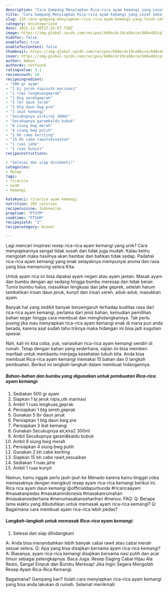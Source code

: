 ```yaml
---
description: "Cara Gampang Menyiapkan Rica-rica ayam kemangi yang Lezat Sekali"
title: "Cara Gampang Menyiapkan Rica-rica ayam kemangi yang Lezat Sekali"
slug: 135-cara-gampang-menyiapkan-rica-rica-ayam-kemangi-yang-lezat-sekali
category: Uncategorized
date: 2022-12-30T17:23:57.738Z
image: https://img-global.cpcdn.com/recipes/b60ecdc19ca9bcce/680x482cq70/rica-rica-ayam-kemangi-foto-resep-utama.jpg
hideToc: false
enableToc: true
enableTocContent: false
thumbnail: https://img-global.cpcdn.com/recipes/b60ecdc19ca9bcce/680x482cq70/rica-rica-ayam-kemangi-foto-resep-utama.jpg
cover: https://img-global.cpcdn.com/recipes/b60ecdc19ca9bcce/680x482cq70/rica-rica-ayam-kemangi-foto-resep-utama.jpg
author: Admin
authorAv: notfound
ratingvalue: 3.1
reviewcount: 18
recipeingredient:
- "500 gr ayam"
- "1 bj jeruk nipisutk marinasi"
- "1 ruas lengkuasgeprak"
- "1 btg serehgeprak"
- "5 lbr daun jeruk"
- "1 btg daun bwg pre"
- "3 ikat kemangi"
- "Secukupnya airkira2 300ml"
- "Secukupnya garamkaldu bubuk"
- "8 siung bwg merah"
- "4 siung bwg putih"
- "2 bh cabe keriting"
- "15 bh cabe rawitsesuaikan"
- "1 ruas jahe"
- "1 ruas kunyit"
recipeinstructions:

- "Selesai dan siap dinikmati!"
categories:
- Resep
tags:
- ricarica
- ayam
- kemangi

katakunci: ricarica ayam kemangi 
nutrition: 283 calories
recipecuisine: Indonesian
preptime: "PT37M"
cooktime: "PT56M"
recipeyield: "2"
recipecategory: Dinner

---
```





Lagi mencari inspirasi resep rica-rica ayam kemangi yang unik? Cara menyiapkannya sangat tidak susah dan tidak juga mudah. Kalau keliru mengolah maka hasilnya akan hambar dan bahkan tidak sedap. Padahal rica-rica ayam kemangi yang enak selayaknya mempunyai aroma dan rasa yang bisa memancing selera Kita.





Untuk ayam rica ini bisa dipakai ayam negeri atau ayam jantan. Masak ayam dan bumbu dengan api sedang hingga bumbu meresap dan tidak berair. Tumis bumbu halus, masukkan lengkuas dan jahe geprek, setelah harum tambahkan irisan daun jeruk, kunyit dan irisan sereh, aduk-aduk, masukkan ayam.

Banyak hal yang sedikit banyak berpengaruh terhadap kualitas rasa dari rica-rica ayam kemangi, pertama dari jenis bahan, kemudian pemilihan bahan segar hingga cara membuat dan menghidangkannya. Tak perlu pusing jika mau menyiapkan rica-rica ayam kemangi enak di mana pun anda berada, karena asal sudah tahu triknya maka hidangan ini bisa jadi suguhan spesial.






Nah, kali ini kita coba, yuk, variasikan rica-rica ayam kemangi sendiri di rumah. Tetap dengan bahan yang sederhana, sajian ini bisa memberi manfaat untuk membantu menjaga kesehatan tubuh kita. Anda bisa membuat Rica-rica ayam kemangi memakai 15 bahan dan 0 langkah pembuatan. Berikut ini langkah-langkah dalam membuat hidangannya.

<!--inarticleads1-->

##### Bahan-bahan dan bumbu yang digunakan untuk pembuatan Rica-rica ayam kemangi:

1. Sediakan 500 gr ayam
1. Siapkan 1 bj jeruk nipis,utk marinasi
1. Ambil 1 ruas lengkuas,geprak
1. Persiapkan 1 btg sereh,geprak
1. Gunakan 5 lbr daun jeruk
1. Persiapkan 1 btg daun bwg pre
1. Persiapkan 3 ikat kemangi
1. Gunakan Secukupnya air,kira2 300ml
1. Ambil Secukupnya garam&amp;kaldu bubuk
1. Ambil 8 siung bwg merah
1. Persiapkan 4 siung bwg putih
1. Gunakan 2 bh cabe keriting
1. Siapkan 15 bh cabe rawit,sesuaikan
1. Sediakan 1 ruas jahe
1. Ambil 1 ruas kunyit


Namun, kamu nggak perlu jauh-jauh ke Menado karena kamu tinggal coba memasaknya dengan mengikuti resep ayam rica-rica kemangi berikut ini. Rica rica ayam daun kemangi @officialdapurbunda #ricaricaayam #masakanpedas #masakanindonesia #masakanrumahan #masakansederhana #menumasakanseharihari #menuv. FAQ: Q: Berapa lama waktu yang dibutuhkan untuk memasak ayam rica-rica kemangi? Q: Bagaimana cara membuat ayam rica-rica lebih pedas? 

<!--inarticleads2-->

##### Langkah-langkah untuk memasak Rica-rica ayam kemangi:


1. Selesai dan siap dihidangkan!

A: Anda bisa menambahkan lebih banyak cabai rawit atau cabai merah sesuai selera. Q: Apa yang bisa disajikan bersama ayam rica-rica kemangi? A: Biasanya, ayam rica-rica kemangi disajikan bersama nasi putih dan acar timun sebagai pelengkapnya. Baca Juga: Resep Daging Cabai Hijau Ala Resto, Sangat Empuk dan Bumbu Meresap! Jika Ingin Segera Mengolah Resep Ayam Rica-Rica Kemangi. 

Bagaimana? Gampang kan? Itulah cara menyiapkan rica-rica ayam kemangi yang bisa anda lakukan di rumah. Selamat menikmati
